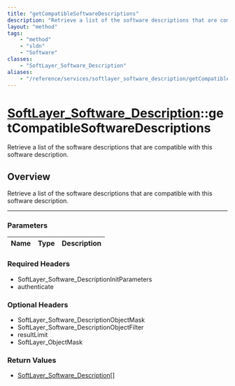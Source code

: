```yaml
---
title: "getCompatibleSoftwareDescriptions"
description: "Retrieve a list of the software descriptions that are compatible with this software description."
layout: "method"
tags:
    - "method"
    - "sldn"
    - "Software"
classes:
    - "SoftLayer_Software_Description"
aliases:
    - "/reference/services/softlayer_software_description/getCompatibleSoftwareDescriptions"
---
```

# [SoftLayer_Software_Description](/reference/services/SoftLayer_Software_Description)::getCompatibleSoftwareDescriptions


Retrieve a list of the software descriptions that are compatible with this software description.


## Overview 
Retrieve a list of the software descriptions that are compatible with this software description.

-----

### Parameters 
|Name | Type | Description |
| --- | --- | --- |


### Required Headers
* SoftLayer_Software_DescriptionInitParameters
* authenticate


### Optional Headers
* SoftLayer_Software_DescriptionObjectMask
* SoftLayer_Software_DescriptionObjectFilter
* resultLimit
* SoftLayer_ObjectMask

### Return Values
* <a href='/reference/datatypes/SoftLayer_Software_Description'>SoftLayer_Software_Description[] </a>




